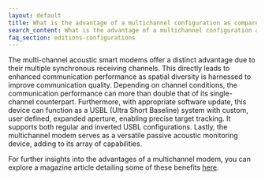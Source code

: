 ```yaml
---
layout: default
title: What is the advantage of a multichannel configuration as compared to the standalone configuration with a single channel?
search_content: What is the advantage of a multichannel configuration as compared to the standalone configuration with a single channel?
faq_section: editions-configurations
---
```


The multi-channel acoustic smart modems offer a distinct advantage due to their multiple synchronous receiving channels. This directly leads to enhanced communication performance as spatial diversity is harnessed to improve communication quality. Depending on channel conditions, the communication performance can more than double that of its single-channel counterpart. Furthermore, with appropriate software update, this device can function as a USBL (Ultra Short Baseline) system with custom, user defined, expanded aperture, enabling precise target tracking. It supports both regular and inverted USBL configurations. Lastly, the multichannel modem serves as a versatile passive acoustic monitoring device, adding to its array of capabilities.

For further insights into the advantages of a multichannel modem, you can explore a magazine article detailing some of these benefits [here](https://lsc-pagepro.mydigitalpublication.com/publication/?m=60787&i=727818&p=17&ver=html5).
